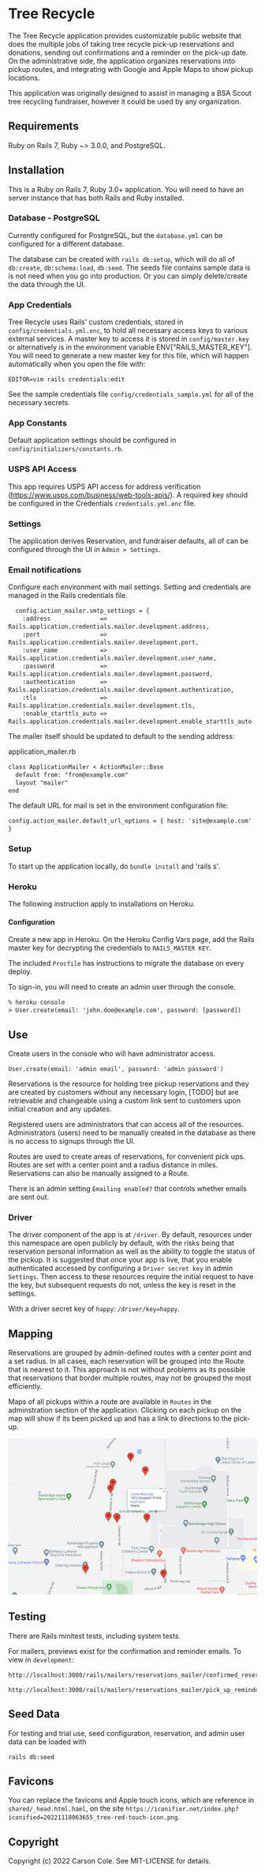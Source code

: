 # Tree Recycle

The Tree Recycle application provides customizable public website that does the multiple jobs of taking tree recycle pick-up reservations and donations, sending out confirmations and a reminder on the pick-up date. On the administrative side, the application organizes reservations into pickup routes, and integrating with Google and Apple Maps to show pickup locations.

This application was originally designed to assist in managing a BSA Scout tree recycling fundraiser, however it could be used by any organization.

## Requirements

Ruby on Rails 7, Ruby ~> 3.0.0, and PostgreSQL.


## Installation

This is a Ruby on Rails 7, Ruby 3.0+ application. You will need to have an server instance that has both Rails and Ruby installed.

### Database - PostgreSQL

Currently configured for PostgreSQL, but the `database.yml` can be configured for a different database.

The database can be created with `rails db:setup`, which will do all of `db:create`, `db:schema:load`, `db:seed`. The seeds file contains sample data is is not need when you go into production. Or you can simply delete/create the data through the UI.


### App Credentials

Tree Recycle uses Rails' custom credentials, stored in `config/credentials.yml.enc`, to hold all necessary access keys to various external services. A master key to access it is stored in `config/master.key` or alternatively is in the environment variable ENV["RAILS_MASTER_KEY"]. You will need to generate a new master key for this file, which will happen automatically when you open the file with:

```
EDITOR=vim rails credentials:edit
```

See the sample credentials file `config/credentials_sample.yml` for all of the necessary secrets.


### App Constants

Default application settings should be configured in `config/initializers/constants.rb`. 

### USPS API Access

This app requires USPS API access for address verification (https://www.usps.com/business/web-tools-apis/). A required key should be configured in the Credentials `credentials.yml.enc` file.


### Settings

The application derives Reservation, and fundraiser defaults, all of can be configured through the UI in `Admin > Settings`.


### Email notifications

Configure each environment with mail settings. Setting and credentials are managed in the Rails credentials file.

```
  config.action_mailer.smtp_settings = {
    :address              => Rails.application.credentials.mailer.development.address,
    :port                 => Rails.application.credentials.mailer.development.port,
    :user_name            => Rails.application.credentials.mailer.development.user_name,
    :password             => Rails.application.credentials.mailer.development.password,
    :authentication       => Rails.application.credentials.mailer.development.authentication,
    :tls                  => Rails.application.credentials.mailer.development.tls,
    :enable_starttls_auto => Rails.application.credentials.mailer.development.enable_starttls_auto
```

The mailer itself should be updated to default to the sending address:

application_mailer.rb
```
class ApplicationMailer < ActionMailer::Base
  default from: "from@example.com"
  layout "mailer"
end
```

The default URL for mail is set in the environment configuration file:

```
config.action_mailer.default_url_options = { host: 'site@example.com' }
```


### Setup

To start up the application locally, do `bundle install` and 'rails s'.


### Heroku
The following instruction apply to installations on Heroku.

#### Configuration

Create a new app in Heroku. On the Heroku Config Vars page, add the Rails master key for decrypting the credentials to `RAILS_MASTER KEY`.

The included `Procfile` has instructions to migrate the database on every deploy.

To sign-in, you will need to create an admin user through the console.

```
% heroku console
> User.create(email: 'john.doe@example.com', password: [password])
```




## Use

Create users in the console who will have administrator access.

```
User.create(email: 'admin email', password: 'admin password')
```

Reservations is the resource for holding tree pickup reservations and they are created by customers without any necessary login, [TODO] but are retrievable and changeable using a custom link sent to customers upon initial creation and any updates.

Registered users are administrators that can access all of the resources. Administrators (users) need to be manually created in the database as there is no access to signups through the UI.

Routes are used to create areas of reservations, for convenient pick ups. Routes are set with a center point and a radius distance in miles. Reservations can also be manually assigned to a Route.

There is an admin setting `Emailing enabled?` that controls whether emails are sent out.

### Driver

The driver component of the app is at `/driver`. By default, resources under this namespace are open publicly by default, with the risks being that reservation personal information as well as the ability to toggle the status of the pickup. It is suggested that once your app is live, that you enable authenticated accessed by configuring a `Driver secret key` in admin `Settings`. Then access to these resources require the initial request to have the key, but subsequent requests do not, unless the key is reset in the settings.

With a driver secret key of `happy`: `/driver/key=happy`.

## Mapping

Reservations are grouped by admin-defined routes with a center point and a set radius. In all cases, each reservation will be grouped into the Route that is nearest to it. This approach is not without problems as its possible that reservations that border multiple routes, may not be grouped the most efficiently.

Maps of all pickups within a route are available in `Routes` in the adminstration section of the application. Clicking on each pickup on the map will show if its been picked up and has a link to directions to the pick-up.

![Screenshot](app/assets/images/map.png)

## Testing

There are Rails minitest tests, including system tests.

For mailers, previews exist for the confirmation and reminder emails. To view in `development`:

```
http://localhost:3000/rails/mailers/reservations_mailer/confirmed_reservation.html
```

```
http://localhost:3000/rails/mailers/reservations_mailer/pick_up_reminder_email.html
```


## Seed Data

For testing and trial use, seed configuration, reservation, and admin user data can be loaded with

```
rails db:seed
```

## Favicons

You can replace the favicons and Apple touch icons, which are reference in `shared/_head.html.haml`, on the site `https://iconifier.net/index.php?iconified=20221118063655_tree-red-touch-icon.png`.

## Copyright

Copyright (c) 2022 Carson Cole. See MIT-LICENSE for details.

